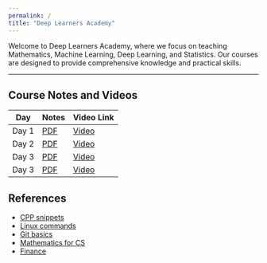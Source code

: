 ```yaml
---
permalink: /
title: "Deep Learners Academy"
---
```

<!--- # Welcome to Deep Learners Academy -->


Welcome to Deep Learners Academy, where we focus on teaching Mathematics, Machine Learning, Deep Learning, and Statistics. Our courses are designed to provide comprehensive knowledge and practical skills.



---

## Course Notes and Videos

| Day | Notes | Video Link |
| --- | ----- | ---------- |
| Day 1 | [PDF](https://notability.com/n/1I0SPej5GA07RGbPfuSntA) | [Video](link-to-video) |
| Day 2 | [PDF](https://notability.com/n/3m~Qwb8KB~fG2vVrzVK4e) | [Video](link-to-video) |
| Day 3 | [PDF](https://notability.com/n/7fQeDkh84jOPpk0qx3pim) | [Video](link-to-video) |
| Day 3 | [PDF](https://notability.com/n/27sjZVK28439ibetl~DAoQ) | [Video](link-to-video) |


## References
- [CPP snippets](https://docs.google.com/document/d/1vqOmUQLjMNSWtA2sj3320rrJb-eU53br9P6kYgB2Fgw/edit?usp=sharing)
- [Linux commands](https://docs.google.com/document/d/1LqXZi_tfDFLgTGCawRm7t7PSSc-XgfItKZgRA9kOi2c/edit?usp=sharing)
- [Git basics](https://docs.google.com/document/d/1tFNbIYvuYCqrobKvcDuVrcfnsQtUtzg3Lz3mIJmbszw/edit?usp=sharing)
- [Mathematics for CS](https://drive.google.com/file/d/1hpOhNSDPqEI9rgZWZIcOEUS2uAO9i842/view?usp=sharing)
- [Finance](https://drive.google.com/file/d/1nhSsg_kz5-3zC6Ude_GveRM_AZ4TgRH0/view?usp=sharing)

<!---
## About Me
I am a Research Engineer specializing in the perception aspect of self-driving cars. I hold a Master's degree in Communication & Signal Processing from IIT Bombay, with expertise in Deep Learning, Algorithms, and Wireless Networks. I am passionate about leveraging technology to make a positive impact and am dedicated to contributing to the advancement of the technology industry.

### [Profile](link-to-your-profile)





## Blog

### [Blog Post 1](link-to-blog-post-1)
A brief description of blog post 1.

### [Blog Post 2](link-to-blog-post-2)
A brief description of blog post 2.

### [Blog Post 3](link-to-blog-post-3)
A brief description of blog post 3.
--->

